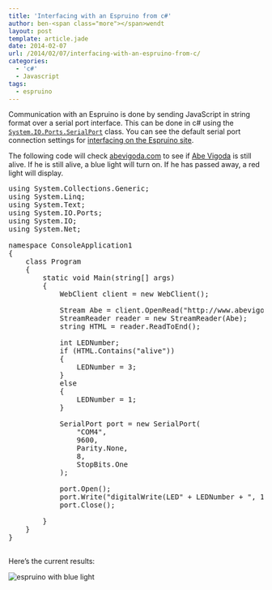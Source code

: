 ```yaml
---
title: 'Interfacing with an Espruino from c#'
author: ben-<span class="more"></span>wendt
layout: post
template: article.jade
date: 2014-02-07
url: /2014/02/07/interfacing-with-an-espruino-from-c/
categories:
  - 'c#'
  - Javascript
tags:
  - espruino
---
```

Communication with an Espruino is done by sending JavaScript in string format over a serial port interface. This can be done in c# using the [`System.IO.Ports.SerialPort`](http://msdn.microsoft.com/en-us/library/system.io.ports.serialport%28v=vs.110%29.aspx) class. You can see the default serial port connection settings for [interfacing on the Espruino site][1].

<span class="more"></span>

The following code will check [abevigoda.com][2] to see if [Abe Vigoda][3] is still alive. If he is still alive, a blue light will turn on. If he has passed away, a red light will display.

<pre class="brush: csharp; title: ; notranslate" title="">using System.Collections.Generic;
using System.Linq;
using System.Text;
using System.IO.Ports;
using System.IO;
using System.Net;

namespace ConsoleApplication1
{
    class Program
    {
        static void Main(string[] args)
        {
            WebClient client = new WebClient();

            Stream Abe = client.OpenRead("http://www.abevigoda.com/");
            StreamReader reader = new StreamReader(Abe);
            string HTML = reader.ReadToEnd();

            int LEDNumber;
            if (HTML.Contains("alive"))
            {
                LEDNumber = 3;
            }
            else
            {
                LEDNumber = 1;
            }

            SerialPort port = new SerialPort(
                "COM4",
                9600,
                Parity.None,
                8,
                StopBits.One
            );

            port.Open();
            port.Write("digitalWrite(LED" + LEDNumber + ", 1);n");
            port.Close();

        }
    }
}

</pre>

Here&#8217;s the current results:

![espruino with blue light][4]

 [1]: http://www.espruino.com/Interfacing
 [2]: http://www.abevigoda.com/
 [3]: http://en.wikipedia.org/wiki/Abe_Vigoda
 [4]: http://www.benwendt.ca/images/IMG_20140207_141030.jpg
